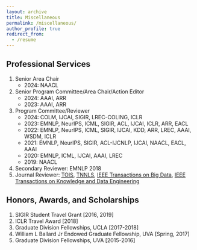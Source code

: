 ```yaml
---
layout: archive
title: Miscellaneous
permalink: /miscellaneous/
author_profile: true
redirect_from:
  - /resume
---
```


<h2>Professional Services</h2>
<ol>
	<li> Senior Area Chair
		<ul>
			<li>2024: NAACL </li>
    		</ul>
	</li>
	<li> Senior Program Committee/Area Chair/Action Editor
		<ul>
			<li>2024: AAAI, ARR </li>
			<li>2023: AAAI, ARR </li>
    		</ul>
	</li>
	<li> Program Committee/Reviewer
		<ul>
			<li>2024: COLM, IJCAI, SIGIR, LREC-COLING, ICLR </li>
			<li>2023: EMNLP, NeurIPS, ICML, SIGIR, ACL, IJCAI, ICLR, ARR, EACL </li>
			<li>2022: EMNLP, NeurIPS, ICML, SIGIR, IJCAI, KDD, ARR, LREC, AAAI, WSDM, ICLR </li>
			<li>2021: EMNLP, NeurIPS, SIGIR, ACL-IJCNLP, IJCAI, NAACL, EACL, AAAI </li>
			<li>2020: EMNLP, ICML, IJCAI, AAAI, LREC </li>
			<li>2019: NAACL </li>
    		</ul>
	</li>
	<li> Secondary Reviewer: EMNLP 2018 </li>
	<li> Journal Reviewer: <a href="https://dl.acm.org/journal/tois">TOIS</a>, <a href="https://cis.ieee.org/publications/t-neural-networks-and-learning-systems">TNNLS</a>, 
		<a href="https://ieeexplore.ieee.org/xpl/RecentIssue.jsp?punumber=6687317">IEEE Transactions on Big Data</a>, 
		<a href="https://ieeexplore.ieee.org/xpl/RecentIssue.jsp?punumber=69">IEEE Transactions on Knowledge and Data Engineering</a> </li>
</ol>

<h2>Honors, Awards, and Scholarships</h2>
<ol>
	<li> SIGIR Student Travel Grant [2016, 2019] </li>
	<li> ICLR Travel Award [2018] </li>
	<li> Graduate Division Fellowships, UCLA [2017-2018] </li>
	<li> William L Ballard Jr Endowed Graduate Fellowship, UVA [Spring, 2017] </li>
	<li> Graduate Division Fellowships, UVA [2015-2016] </li>
</ol>


